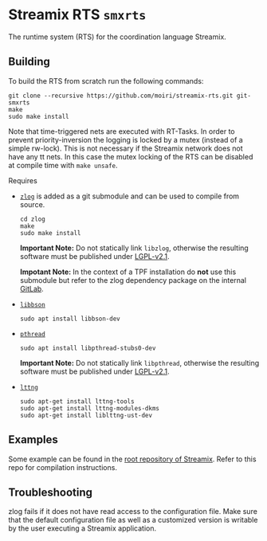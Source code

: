 # Streamix RTS `smxrts`

The runtime system (RTS) for the coordination language Streamix.

## Building

To build the RTS from scratch run the following commands:

    git clone --recursive https://github.com/moiri/streamix-rts.git git-smxrts
    make
    sudo make install

Note that time-triggered nets are executed with RT-Tasks. In order to prevent
priority-inversion the logging is locked by a mutex (instead of a simple
rw-lock). This is not necessary if the Streamix network does not have any tt
nets. In this case the mutex locking of the RTS can be disabled at compile time
with `make unsafe`.

Requires
 - [`zlog`](https://github.com/HardySimpson/zlog)
    is added as a git submodule and can be used to compile from source.

    ```
    cd zlog
    make
    sudo make install
    ```

    **Important Note:** Do not statically link `libzlog`, otherwise the
    resulting software must be published under
    [LGPL-v2.1](https://choosealicense.com/licenses/lgpl-2.1/).

    **Impotant Note:** In the context of a TPF installation do **not** use this
    submodule but refer to the zlog dependency package on the internal
    [GitLab](http://phhum-a209-cp.unibe.ch:10012/SMX/SMX-deps/SMX-zlog).

 - [`libbson`](http://mongoc.org/libbson/current/index.html)

    ```
    sudo apt install libbson-dev
    ```

 - [`pthread`](https://computing.llnl.gov/tutorials/pthreads/)

    ```
    sudo apt install libpthread-stubs0-dev
    ```

    **Important Note:** Do not statically link `libpthread`, otherwise the
    resulting software must be published under
    [LGPL-v2.1](https://choosealicense.com/licenses/lgpl-2.1/).

 - [`lttng`](https://lttng.org/)

    ```
    sudo apt-get install lttng-tools
    sudo apt-get install lttng-modules-dkms
    sudo apt-get install liblttng-ust-dev
    ```

## Examples
Some example can be found in the [root repository of Streamix](https://github.com/moiri/streamix).
Refer to this repo for compilation instructions.

## Troubleshooting
zlog fails if it does not have read access to the configuration file. Make sure
that the default configuration file as well as a customized version is writable
by the user executing a Streamix application.
